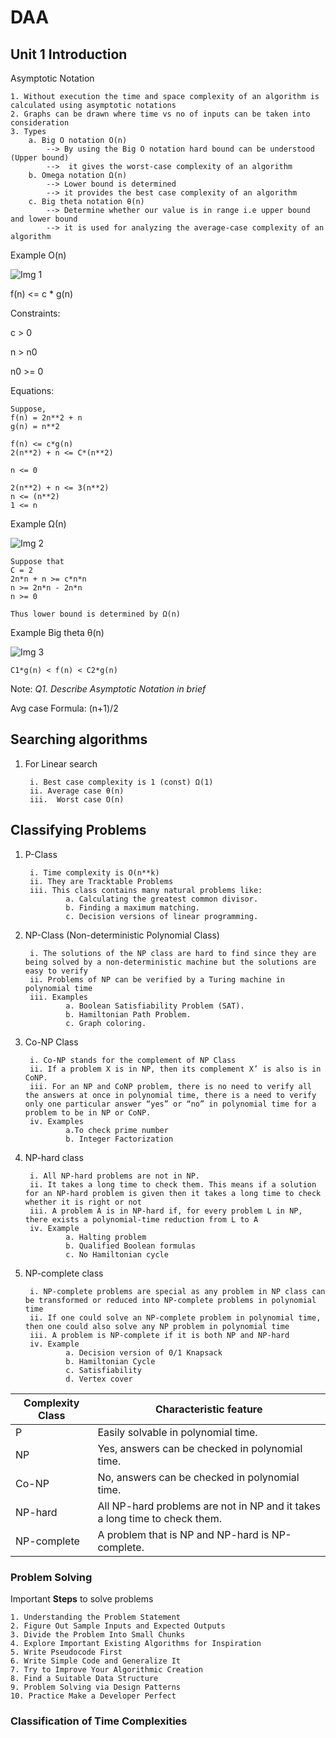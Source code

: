 # DAA

## Unit 1 Introduction

Asymptotic Notation

    1. Without execution the time and space complexity of an algorithm is calculated using asymptotic notations
    2. Graphs can be drawn where time vs no of inputs can be taken into consideration
    3. Types 
        a. Big O notation O(n)
            --> By using the Big O notation hard bound can be understood (Upper bound)
            -->  it gives the worst-case complexity of an algorithm
        b. Omega notation Ω(n)
            --> Lower bound is determined
            --> it provides the best case complexity of an algorithm
        c. Big theta notation θ(n)
            --> Determine whether our value is in range i.e upper bound and lower bound
            --> it is used for analyzing the average-case complexity of an algorithm

Example O(n)

![Img 1](./Images/Daa%20lec%201%20ph%201.jpg)

f(n) <= c * g(n)

Constraints:

c > 0

n > n0

n0 >= 0

Equations:

    Suppose,
    f(n) = 2n**2 + n
    g(n) = n**2

    f(n) <= c*g(n)
    2(n**2) + n <= C*(n**2)

    n <= 0

    2(n**2) + n <= 3(n**2)
    n <= (n**2)
    1 <= n

Example Ω(n)

![Img 2](./Images/big%20omega.jpg)

    Suppose that
    C = 2
    2n*n + n >= c*n*n
    n >= 2n*n - 2n*n
    n >= 0

    Thus lower bound is determined by Ω(n)

Example Big theta θ(n)

![Img 3](./Images/big%20theta.jpg)

    C1*g(n) < f(n) < C2*g(n)

Note: *Q1. Describe Asymptotic Notation in brief*

Avg case Formula: (n+1)/2

## Searching algorithms

1. For Linear search

        i. Best case complexity is 1 (const) Ω(1)
        ii. Average case θ(n)
        iii.  Worst case O(n)

## Classifying Problems

1. P-Class

        i. Time complexity is O(n**k)
        ii. They are Tracktable Problems
        iii. This class contains many natural problems like:
                a. Calculating the greatest common divisor.
                b. Finding a maximum matching.
                c. Decision versions of linear programming.

2. NP-Class (Non-deterministic Polynomial Class)

        i. The solutions of the NP class are hard to find since they are being solved by a non-deterministic machine but the solutions are easy to verify
        ii. Problems of NP can be verified by a Turing machine in polynomial time
        iii. Examples
                a. Boolean Satisfiability Problem (SAT).
                b. Hamiltonian Path Problem.
                c. Graph coloring.

3. Co-NP Class

        i. Co-NP stands for the complement of NP Class
        ii. If a problem X is in NP, then its complement X’ is also is in CoNP.
        iii. For an NP and CoNP problem, there is no need to verify all the answers at once in polynomial time, there is a need to verify only one particular answer “yes” or “no” in polynomial time for a problem to be in NP or CoNP.
        iv. Examples
                a.To check prime number
                b. Integer Factorization

4. NP-hard class

        i. All NP-hard problems are not in NP. 
        ii. It takes a long time to check them. This means if a solution for an NP-hard problem is given then it takes a long time to check whether it is right or not
        iii. A problem A is in NP-hard if, for every problem L in NP, there exists a polynomial-time reduction from L to A
        iv. Example
                a. Halting problem
                b. Qualified Boolean formulas
                c. No Hamiltonian cycle

5. NP-complete class

        i. NP-complete problems are special as any problem in NP class can be transformed or reduced into NP-complete problems in polynomial time
        ii. If one could solve an NP-complete problem in polynomial time, then one could also solve any NP problem in polynomial time
        iii. A problem is NP-complete if it is both NP and NP-hard
        iv. Example
                a. Decision version of 0/1 Knapsack
                b. Hamiltonian Cycle
                c. Satisfiability
                d. Vertex cover

Complexity Class | Characteristic feature
------- | -------
P | Easily solvable in polynomial time.
NP | Yes, answers can be checked in polynomial time.
Co-NP | No, answers can be checked in polynomial time.
NP-hard | All NP-hard problems are not in NP and it takes a long time to check them.
NP-complete | A problem that is NP and NP-hard is NP-complete.

### Problem  Solving

Important **Steps** to solve problems

    1. Understanding the Problem Statement
    2. Figure Out Sample Inputs and Expected Outputs
    3. Divide the Problem Into Small Chunks
    4. Explore Important Existing Algorithms for Inspiration
    5. Write Pseudocode First
    6. Write Simple Code and Generalize It
    7. Try to Improve Your Algorithmic Creation
    8. Find a Suitable Data Structure
    9. Problem Solving via Design Patterns
    10. Practice Make a Developer Perfect

### Classification of Time Complexities
